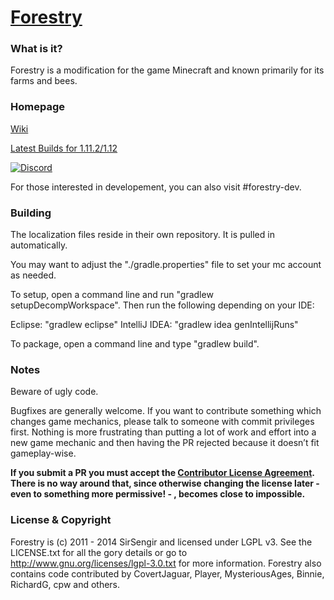[Forestry](https://minecraft.curseforge.com/projects/forestry/files)
====================================

### What is it?

Forestry is a modification for the game Minecraft and known primarily for its farms and bees. 

### Homepage

[Wiki](http://forestry.sengir.net/)

[Latest Builds for 1.11.2/1.12](http://jenkins.ic2.player.to/job/Forestry_1.11/)

[![Discord](https://img.shields.io/discord/417745379258400778.svg?colorB=7289DA&logo=data:image/png;base64,iVBORw0KGgoAAAANSUhEUgAAAHYAAABWAgMAAABnZYq0AAAACVBMVEUAAB38%2FPz%2F%2F%2F%2Bm8P%2F9AAAAAXRSTlMAQObYZgAAAAFiS0dEAIgFHUgAAAAJcEhZcwAACxMAAAsTAQCanBgAAAAHdElNRQfhBxwQJhxy2iqrAAABoElEQVRIx7WWzdGEIAyGgcMeKMESrMJ6rILZCiiBg4eYKr%2Fd1ZAfgXFm98sJfAyGNwno3G9sLucgYGpQ4OGVRxQTREMDZjF7ILSWjoiHo1n%2BE03Aw8p7CNY5IhkYd%2F%2F6MtO3f8BNhR1QWnarCH4tr6myl0cWgUVNcfMcXACP1hKrGMt8wcAyxide7Ymcgqale7hN6846uJCkQxw6GG7h2MH4Czz3cLqD1zHu0VOXMfZjHLoYvsdd0Q7ZvsOkafJ1P4QXxrWFd14wMc60h8JKCbyQvImzlFjyGoZTKzohwWR2UzSONHhYXBQOaKKsySsahwGGDnb%2FiYPJw22sCqzirSULYy1qtHhXGbtgrM0oagBV4XiTJok3GoLoDNH8ooTmBm7ZMsbpFzi2bgPGoXWXME6XT%2BRJ4GLddxJ4PpQy7tmfoU2HPN6cKg%2BledKHBKlF8oNSt5w5g5o8eXhu1IOlpl5kGerDxIVT%2BztzKepulD8utXqpChamkzzuo7xYGk%2FkpSYuviLXun5bzdRf0Krejzqyz7Z3p0I1v2d6HmA07dofmS48njAiuMgAAAAASUVORK5CYII%3D)](https://discord.gg/49XNRJk)

For those interested in developement, you can also visit #forestry-dev.

### Building

The localization files reside in their own repository. It is pulled in automatically.

You may want to adjust the "./gradle.properties" file to set your mc account as needed.

To setup, open a command line and run "gradlew setupDecompWorkspace". Then run the following depending on your IDE:

Eclipse: "gradlew eclipse"
IntelliJ IDEA: "gradlew idea genIntellijRuns"

To package, open a command line and type "gradlew build".

### Notes

Beware of ugly code.

Bugfixes are generally welcome. If you want to contribute something which changes game mechanics, please talk to someone with commit privileges first. Nothing is more frustrating than putting a lot of work and effort into a new game mechanic and then having the PR rejected because it doesn’t fit gameplay-wise.

**If you submit a PR you must accept the [Contributor License Agreement](https://cla-assistant.io/ForestryMC/ForestryMC). There is no way around that, since otherwise changing the license later - even to something more permissive! - , becomes close to impossible.**

### License & Copyright

Forestry is (c) 2011 - 2014 SirSengir and licensed under LGPL v3. See the LICENSE.txt for all the gory details or go to http://www.gnu.org/licenses/lgpl-3.0.txt for more information. Forestry also contains code contributed by CovertJaguar, Player, MysteriousAges, Binnie, RichardG, cpw and others.
